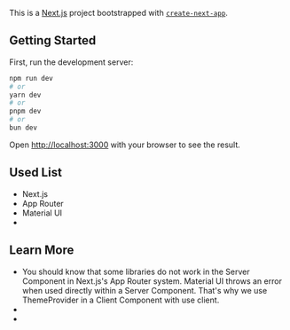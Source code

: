 This is a [Next.js](https://nextjs.org) project bootstrapped with [`create-next-app`](https://nextjs.org/docs/app/api-reference/cli/create-next-app).

## Getting Started

First, run the development server:

```bash
npm run dev
# or
yarn dev
# or
pnpm dev
# or
bun dev
```

Open [http://localhost:3000](http://localhost:3000) with your browser to see the result.

## Used List
- Next.js
- App Router
- Material UI
- 

## Learn More
- You should know that some libraries do not work in the Server Component in Next.js's App Router system. Material UI throws an error when used directly within a Server Component. That's why we use ThemeProvider in a Client Component with use client.
- 
- 
